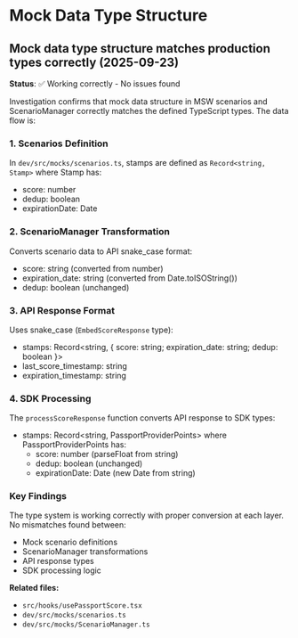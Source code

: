 # Mock Data Type Structure

## Mock data type structure matches production types correctly (2025-09-23)

**Status**: ✅ Working correctly - No issues found

Investigation confirms that mock data structure in MSW scenarios and ScenarioManager correctly matches the defined TypeScript types. The data flow is:

### 1. Scenarios Definition
In `dev/src/mocks/scenarios.ts`, stamps are defined as `Record<string, Stamp>` where Stamp has:
- score: number
- dedup: boolean
- expirationDate: Date

### 2. ScenarioManager Transformation
Converts scenario data to API snake_case format:
- score: string (converted from number)
- expiration_date: string (converted from Date.toISOString())
- dedup: boolean (unchanged)

### 3. API Response Format
Uses snake_case (`EmbedScoreResponse` type):
- stamps: Record<string, { score: string; expiration_date: string; dedup: boolean }>
- last_score_timestamp: string
- expiration_timestamp: string

### 4. SDK Processing
The `processScoreResponse` function converts API response to SDK types:
- stamps: Record<string, PassportProviderPoints> where PassportProviderPoints has:
  - score: number (parseFloat from string)
  - dedup: boolean (unchanged)
  - expirationDate: Date (new Date from string)

### Key Findings
The type system is working correctly with proper conversion at each layer. No mismatches found between:
- Mock scenario definitions
- ScenarioManager transformations
- API response types
- SDK processing logic

**Related files:**
- `src/hooks/usePassportScore.tsx`
- `dev/src/mocks/scenarios.ts`
- `dev/src/mocks/ScenarioManager.ts`